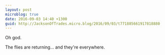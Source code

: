 ```yaml
---
layout: post
microblog: true
date: 2016-09-03 14:40 +1300
guid: http://JacksonOfTrades.micro.blog/2016/09/03/t771885661917818880.html
---
```

Oh god.

The flies are returning... and they're everywhere.
